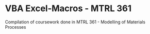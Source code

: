 # VBA Excel-Macros - MTRL 361

Compilation of coursework done in MTRL 361 - Modelling of Materials Processes 
